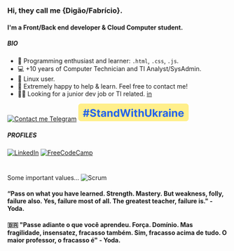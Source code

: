 
### Hi, they call me {Digão/Fabrício}. 

#### I'm a Front/Back end developer & Cloud Computer student.

##### BIO
- 🌱 Programming enthusiast and learner: `.html`, `.css`, `.js`. 
- 💻 +10 years of Computer Technician and TI Analyst/SysAdmin.
- 🐧 Linux user. 
- 🤝 Extremely happy to help & learn. Feel free to contact me! 
- 🙋‍♂️ Looking for a junior dev job or TI related. [in](www.linkedin.com/in/fsousati)


[![Contact me Telegram](https://img.shields.io/badge/Contact%20me-Telegram-blue.svg)](https://t.me/fabrjcio)
[![Stand With Ukraine](https://raw.githubusercontent.com/vshymanskyy/StandWithUkraine/main/badges/StandWithUkraine.svg)](https://stand-with-ukraine.pp.ua)
##### PROFILES
[![LinkedIn](https://img.shields.io/badge/LinkedIn-0077B5?style=for-the-badge&logo=linkedin&logoColor=white)](www.linkedin.com/in/fsousati)
[![FreeCodeCamp](https://img.shields.io/badge/Freecodecamp-%23123.svg?&style=for-the-badge&logo=freecodecamp&logoColor=green)](https://www.freecodecamp.org/fadetobash)
<br>

#
Some important values...
![Scrum](https://raw.githubusercontent.com/fadetobash/fadetobash/main/images/ScrumValues-1000_edited.webp) 

#### “Pass on what you have learned. Strength. Mastery. But weakness, folly, failure also. Yes, failure most of all. The greatest teacher, failure is." - Yoda.

#### :brazil: "Passe adiante o que você aprendeu. Força. Domínio. Mas fragilidade, insensatez, fracasso também. Sim, fracasso acima de tudo. O maior professor, o fracasso é" - Yoda. 
